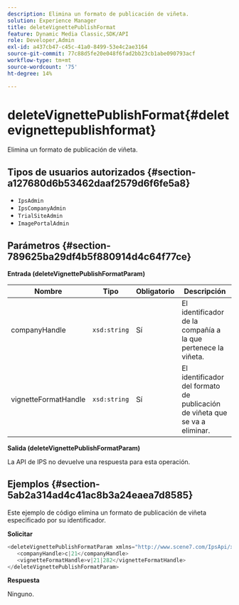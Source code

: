 ```yaml
---
description: Elimina un formato de publicación de viñeta.
solution: Experience Manager
title: deleteVignettePublishFormat
feature: Dynamic Media Classic,SDK/API
role: Developer,Admin
exl-id: a437cb47-c45c-41a0-8499-53e4c2ae3164
source-git-commit: 77c88d5fe20e048f6fad2bb23cb1abe090793acf
workflow-type: tm+mt
source-wordcount: '75'
ht-degree: 14%

---
```


# deleteVignettePublishFormat{#deletevignettepublishformat}

Elimina un formato de publicación de viñeta.

## Tipos de usuarios autorizados {#section-a127680d6b53462daaf2579d6f6fe5a8}

* `IpsAdmin`
* `IpsCompanyAdmin`
* `TrialSiteAdmin`
* `ImagePortalAdmin`

## Parámetros {#section-789625ba29df4b5f880914d4c64f77ce}

**Entrada (deleteVignettePublishFormatParam)**

| Nombre | Tipo | Obligatorio | Descripción |
|---|---|---|---|
| companyHandle | `xsd:string` | Sí | El identificador de la compañía a la que pertenece la viñeta. |
| vignetteFormatHandle | `xsd:string` | Sí | El identificador del formato de publicación de viñeta que se va a eliminar. |

**Salida (deleteVignettePublishFormatParam)**

La API de IPS no devuelve una respuesta para esta operación.

## Ejemplos {#section-5ab2a314ad4c41ac8b3a24eaea7d8585}

Este ejemplo de código elimina un formato de publicación de viñeta especificado por su identificador.

**Solicitar**

```java
<deleteVignettePublishFormatParam xmlns="http://www.scene7.com/IpsApi/xsd/2008-01-15">
   <companyHandle>c|21</companyHandle>
   <vignetteFormatHandle>v|21|282</vignetteFormatHandle>
</deleteVignettePublishFormatParam>
```

**Respuesta**

Ninguno.
